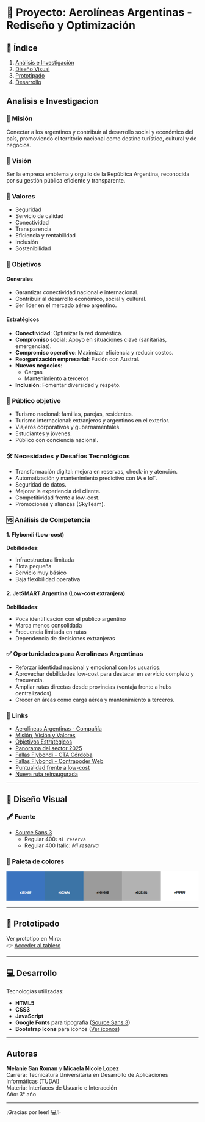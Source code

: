 # 🛫 Proyecto: Aerolíneas Argentinas - Rediseño y Optimización

## 📍 Índice
1. [Análisis e Investigación](##analisis-e-investigacion)
2. [Diseño Visual](#diseño-visual)
3. [Prototipado](#prototipado)
4. [Desarrollo](#desarrollo)

## Analisis e Investigacion

### 🔷 Misión
Conectar a los argentinos y contribuir al desarrollo social y económico del país, promoviendo el territorio nacional como destino turístico, cultural y de negocios.

### 🔷 Visión
Ser la empresa emblema y orgullo de la República Argentina, reconocida por su gestión pública eficiente y transparente.

### 🔷 Valores
- Seguridad  
- Servicio de calidad  
- Conectividad  
- Transparencia  
- Eficiencia y rentabilidad  
- Inclusión  
- Sostenibilidad  

### 🎯 Objetivos

#### Generales
- Garantizar conectividad nacional e internacional.  
- Contribuir al desarrollo económico, social y cultural.  
- Ser líder en el mercado aéreo argentino.  

#### Estratégicos
- **Conectividad**: Optimizar la red doméstica.  
- **Compromiso social**: Apoyo en situaciones clave (sanitarias, emergencias).  
- **Compromiso operativo**: Maximizar eficiencia y reducir costos.  
- **Reorganización empresarial**: Fusión con Austral.  
- **Nuevos negocios**:  
  - Cargas  
  - Mantenimiento a terceros  
- **Inclusión**: Fomentar diversidad y respeto.  

### 👥 Público objetivo
- Turismo nacional: familias, parejas, residentes.  
- Turismo internacional: extranjeros y argentinos en el exterior.  
- Viajeros corporativos y gubernamentales.  
- Estudiantes y jóvenes.  
- Público con conciencia nacional.  

### 🛠 Necesidades y Desafíos Tecnológicos
- Transformación digital: mejora en reservas, check-in y atención.  
- Automatización y mantenimiento predictivo con IA e IoT.  
- Seguridad de datos.  
- Mejorar la experiencia del cliente.  
- Competitividad frente a low-cost.  
- Promociones y alianzas (SkyTeam).  

### 🆚 Análisis de Competencia

#### 1. Flybondi (Low-cost)
**Debilidades**:
- Infraestructura limitada  
- Flota pequeña  
- Servicio muy básico  
- Baja flexibilidad operativa  

#### 2. JetSMART Argentina (Low-cost extranjera)
**Debilidades**:
- Poca identificación con el público argentino  
- Marca menos consolidada  
- Frecuencia limitada en rutas  
- Dependencia de decisiones extranjeras  

### ✅ Oportunidades para Aerolíneas Argentinas
- Reforzar identidad nacional y emocional con los usuarios.  
- Aprovechar debilidades low-cost para destacar en servicio completo y frecuencia.  
- Ampliar rutas directas desde provincias (ventaja frente a hubs centralizados).  
- Crecer en áreas como carga aérea y mantenimiento a terceros.  

### 🔗 Links
- [Aerolíneas Argentinas - Compañía](https://www.aerolineas.com.ar/compania)  
- [Misión, Visión y Valores](https://www.aerolineas.com.ar/mision-vision-valores)  
- [Objetivos Estratégicos](https://www.aerolineas.com.ar/objetivos-estrategicos)  
- [Panorama del sector 2025](https://blog.wearedrew.co/noticias/industria-aerocomercial-en-argentina-panorama-actual-y-tendencias-para-el-2025?utm_source)  
- [Fallas Flybondi - CTA Córdoba](https://ctaacordoba.org/flybondi-una-por-una-las-fallas-de-la-low-cost-mas-denunciada-de-la-argentina/?utm_source)  
- [Fallas Flybondi - Contrapoder Web](https://contrapoderweb.com.ar/flybondi-una-por-una-las-fallas-de-la-low-cost-mas-denunciada-de-la-argentina/?utm_source)  
- [Puntualidad frente a low-cost](https://america-retail.com/paises/argentina/contra-el-relato-oficial-aerolineas-argentinas-destaca-en-puntualidad-frente-a-las-low-cost/?utm_source)  
- [Nueva ruta reinaugurada](https://www.iprofesional.com/actualidad/429978-aerolineas-argentinas-reinauguro-nueva-ruta-entre-dos-provincias-claves-del-pais?utm_source)

---

## 🎨 Diseño Visual

### 🖋 Fuente
- [Source Sans 3](https://fonts.google.com/specimen/Source+Sans+3)
  - Regular 400: `Mi reserva`
  - Regular 400 Italic: *Mi reserva*

### 🎨 Paleta de colores

![Paleta de colores](./assets/paleta.png)

---

## 🧪 Prototipado

Ver prototipo en Miro:  
👉 [Acceder al tablero](https://miro.com/app/board/uXjVIpiKVa8=/?share_link_id=817698885936) 

---

## 💻 Desarrollo

Tecnologías utilizadas:

- **HTML5**  
- **CSS3**  
- **JavaScript**  
- **Google Fonts** para tipografía ([Source Sans 3](https://fonts.google.com/specimen/Source+Sans+3))  
- **Bootstrap Icons** para íconos ([Ver íconos](https://icons.getbootstrap.com/))

---

## Autoras

**Melanie San Roman** y **Micaela Nicole Lopez**  
Carrera: Tecnicatura Universitaria en Desarrollo de Aplicaciones Informáticas (TUDAI)  
Materia: Interfaces de Usuario e Interacción  
Año: 3° año

---

¡Gracias por leer! 💻✨
